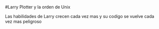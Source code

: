 #Larry Plotter y la orden de Unix

Las habilidades de Larry crecen cada vez mas y su codigo
 se vuelve cada vez mas peligroso

